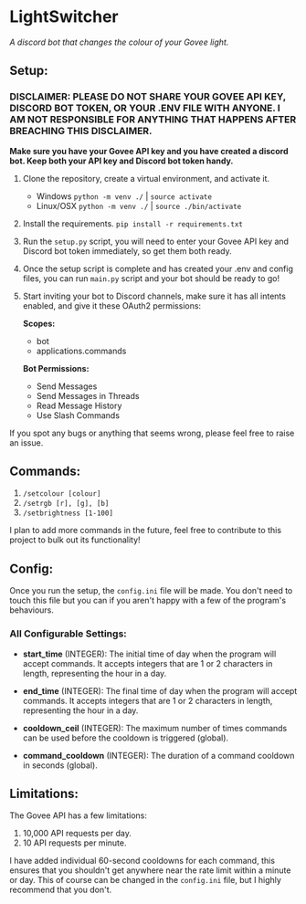 # LightSwitcher
*A discord bot that changes the colour of your Govee light.*

## Setup:
### DISCLAIMER: PLEASE DO NOT SHARE YOUR GOVEE API KEY, DISCORD BOT TOKEN, OR YOUR .ENV FILE WITH ANYONE. I AM NOT RESPONSIBLE FOR ANYTHING THAT HAPPENS AFTER BREACHING THIS DISCLAIMER.
**Make sure you have your Govee API key and you have created a discord bot. Keep both your API key and Discord bot token handy.**

1. Clone the repository, create a virtual environment, and activate it.
   - Windows `python -m venv ./` | `source activate`
   - Linux/OSX `python -m venv ./` | `source ./bin/activate`

2. Install the requirements. `pip install -r requirements.txt`
3. Run the `setup.py` script, you will need to enter your Govee API key and Discord bot token immediately, so get them both ready.
4. Once the setup script is complete and has created your .env and config files, you can run `main.py` script and your bot should be ready to go!
5. Start inviting your bot to Discord channels, make sure it has all intents enabled, and give it these OAuth2 permissions:
   
    **Scopes:**
    - bot
    - applications.commands

    **Bot Permissions:**
    - Send Messages
    - Send Messages in Threads
    - Read Message History
    - Use Slash Commands

If you spot any bugs or anything that seems wrong, please feel free to raise an issue.

## Commands:
1. `/setcolour [colour]`
2. `/setrgb [r], [g], [b]`
3. `/setbrightness [1-100]`

I plan to add more commands in the future, feel free to contribute to this project to bulk out its functionality!

## Config:
Once you run the setup, the `config.ini` file will be made. You don't need to touch this file but you can if you aren't happy with a few of the program's behaviours.

### All Configurable Settings:
- **start_time** (INTEGER): The initial time of day when the program will accept commands. It accepts integers that are 1 or 2 characters in length, representing the hour in a day.

- **end_time** (INTEGER): The final time of day when the program will accept commands. It accepts integers that are 1 or 2 characters in length, representing the hour in a day.

- **cooldown_ceil** (INTEGER): The maximum number of times commands can be used before the cooldown is triggered (global).

- **command_cooldown** (INTEGER): The duration of a command cooldown in seconds (global).

## Limitations:
The Govee API has a few limitations:
1. 10,000 API requests per day.
2. 10 API requests per minute.

I have added individual 60-second cooldowns for each command, this ensures that you shouldn't get anywhere near the rate limit within a minute or day. This of course can be changed in the `config.ini` file, but I highly recommend that you don't.
